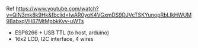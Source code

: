 
Ref https://www.youtube.com/watch?v=QIN3mk8k9Hk&fbclid=IwAR0yoK4VGxmDS9DJVcTSKYunopRbLIkHWUM9BabxqVH87MtMpbkKvv-uWTs
* ESP8266 + USB TTL (to host, arduino)
* 16x2 LCD, I2C interface, 4 wires